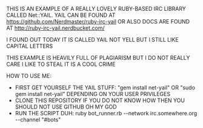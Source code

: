 THIS IS AN EXAMPLE OF A REALLY LOVELY RUBY-BASED IRC LIBRARY CALLED Net::YAIL.  YAIL CAN BE FOUND
AT https://github.com/Nerdmaster/ruby-irc-yail OR ALSO DOCS ARE FOUND AT http://ruby-irc-yail.nerdbucket.com/

I FOUND OUT TODAY IT IS CALLED YAIL NOT YELL BUT I STILL LIKE CAPITAL LETTERS

THIS EXAMPLE IS HEAVILY FULL OF PLAGIARISM BUT I DO NOT REALLY CARE I LIKE TO STEAL IT IS A COOL CRIME

HOW TO USE ME:

* FIRST GET YOURSELF THE YAIL STUFF: "gem install net-yail" OR "sudo gem install net-yail" DEPENDING ON YOUR USER PRIVILEGES
* CLONE THIS REPOSITORY IF YOU DO NOT KNOW HOW THEN YOU SHOULD NOT USE GITHUB OH MY GOD
* RUN THE SCRIPT DUH: ruby bot_runner.rb --network irc.somewhere.org --channel "#bots"
